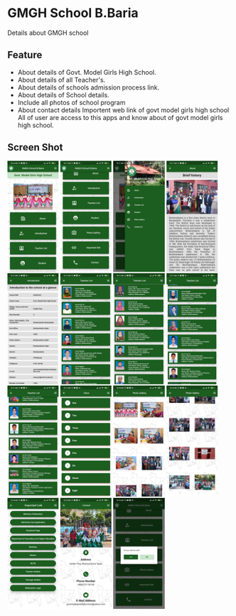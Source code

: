 # GMGH School B.Baria

Details about GMGH school

## Feature

- About details of Govt. Model Girls High School.
- About details of all Teacher's.
- About details of schools admission process link.
- About details of School details.
- Include all photos of school program
- About contact details
Importent web link of govt model girls high school
All of user are access to this apps and know about of govt model girls high school.

## Screen Shot

<img src="assets/images/S1.jpeg" height="250"> 
<img src="assets/images/S2.jpeg" height="250">
<img src="assets/images/S3.jpeg" height="250">
<img src="assets/images/S4.jpeg" height="250">
<img src="assets/images/S5.jpeg" height="250">
<img src="assets/images/S6.jpeg" height="250"> 
<img src="assets/images/S7.jpeg" height="250">
<img src="assets/images/S8.jpeg" height="250">
<img src="assets/images/S9.jpeg" height="250">
<img src="assets/images/S10.jpeg" height="250">
<img src="assets/images/S11.jpeg" height="250">
<img src="assets/images/S12.jpeg" height="250">
<img src="assets/images/S13.jpeg" height="250">
<img src="assets/images/S14.jpeg" height="250">
<img src="assets/images/S15.jpeg" height="250">